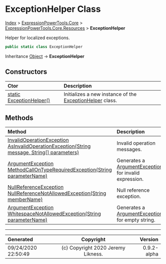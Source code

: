 ﻿# ExceptionHelper Class

[Index](../index.md) > [ExpressionPowerTools.Core](ExpressionPowerTools.Core.a.md) > [ExpressionPowerTools.Core.Resources](ExpressionPowerTools.Core.Resources.n.md) > **ExceptionHelper**

Helper for localized exceptions.

```csharp
public static class ExceptionHelper
```

Inheritance [Object](https://docs.microsoft.com/dotnet/api/system.object) → **ExceptionHelper**

## Constructors

| Ctor | Description |
| :-- | :-- |
| [static ExceptionHelper()](ExpressionPowerTools.Core.Resources.ExceptionHelper.ctor.md#static-exceptionhelper) | Initializes a new instance of the [ExceptionHelper](ExpressionPowerTools.Core.Resources.ExceptionHelper.cs.md) class. |
## Methods

| Method | Description |
| :-- | :-- |
| [InvalidOperationException AsInvalidOperationException(String message, String[] parameters)](ExpressionPowerTools.Core.Resources.ExceptionHelper.AsInvalidOperationException.m.md) | Invalid operation messages. |
| [ArgumentException MethodCallOnTypeRequiredException(String parameterName)](ExpressionPowerTools.Core.Resources.ExceptionHelper.MethodCallOnTypeRequiredException.m.md) | Generates a [ArgumentException](https://docs.microsoft.com/dotnet/api/system.argumentexception) for invalid expression. |
| [NullReferenceException NullReferenceNotAllowedException(String memberName)](ExpressionPowerTools.Core.Resources.ExceptionHelper.NullReferenceNotAllowedException.m.md) | Null reference exception. |
| [ArgumentException WhitespaceNotAllowedException(String parameterName)](ExpressionPowerTools.Core.Resources.ExceptionHelper.WhitespaceNotAllowedException.m.md) | Generates a [ArgumentException](https://docs.microsoft.com/dotnet/api/system.argumentexception) for empty string. |

---

| Generated | Copyright | Version |
| :-- | :-: | --: |
| 09/24/2020 22:50:49 | (c) Copyright 2020 Jeremy Likness. | 0.9.2-alpha |
